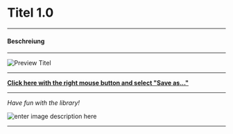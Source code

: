 # Titel 1.0
---
#### Beschreiung
---

![Preview Titel](https://i.imgur.com/1Lvp5Ug.gif)

---
**[Click here with the right mouse button and select "Save as..."](https://github.com/SoonGames/quest_libraries/blob/master/DevMode/DevMode.aslx)**

---

*Have fun with the library!*

![enter image description here](https://i.imgur.com/lNRf4L7.png)

---
